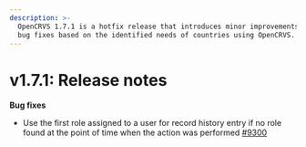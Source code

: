 ```yaml
---
description: >-
  OpenCRVS 1.7.1 is a hotfix release that introduces minor improvements and
  bug fixes based on the identified needs of countries using OpenCRVS.
---
```


# v1.7.1: Release notes

**Bug fixes**

- Use the first role assigned to a user for record history entry if no role found at the point of time when the action was performed [#9300](https://github.com/opencrvs/opencrvs-core/issues/9300)
